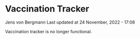 Vaccination Tracker
================
Jens von Bergmann
Last updated at 24 November, 2022 - 17:08

Vaccination tracker is no longer functional.
